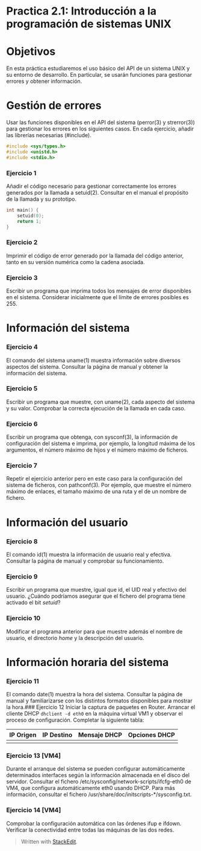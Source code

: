 # Practica 2.1: Introducción a la programación de sistemas UNIX

# Objetivos
En esta práctica estudiaremos el uso básico del API de un sistema UNIX y su entorno de desarrollo. En particular, se usarán funciones para gestionar errores y obtener información.

# Gestión de errores
Usar las funciones disponibles en el API del sistema (perror(3) y strerror(3)) para gestionar los errores en los siguientes casos. En cada ejercicio, añadir las librerías necesarias (#include).

```c
#include <sys/types.h>
#include <unistd.h>
#include <stdio.h>
```

### Ejercicio 1
Añadir el código necesario para gestionar correctamente los errores generados por la llamada a setuid(2). Consultar en el manual el propósito de la llamada y su prototipo.
```c
int main() {
	setuid(0);
	return 1;
}
```

### Ejercicio 2 
Imprimir el código de error generado por la llamada del código anterior, tanto en su versión numérica como la cadena asociada.

### Ejercicio 3

Escribir un programa que imprima todos los mensajes de error disponibles en el sistema. Considerar inicialmente que el límite de errores posibles es 255.

# Información del sistema

### Ejercicio 4
El comando del sistema uname(1) muestra información sobre diversos aspectos del sistema. Consultar la página de manual y obtener la información del sistema.

### Ejercicio 5
Escribir un programa que muestre, con uname(2), cada aspecto del sistema y su valor. Comprobar la correcta ejecución de la llamada en cada caso.
### Ejercicio 6
Escribir un programa que obtenga, con sysconf(3), la información de configuración del sistema e imprima, por ejemplo, la longitud máxima de los argumentos, el número máximo de hijos y el número máximo de ficheros.
### Ejercicio 7
Repetir el ejercicio anterior pero en este caso para la configuración del sistema de ficheros, con pathconf(3). Por ejemplo, que muestre el número máximo de enlaces, el tamaño máximo de una ruta y el de un nombre de fichero.
# Información del usuario

### Ejercicio 8
El comando id(1) muestra la información de usuario real y efectiva. Consultar la página de manual y comprobar su funcionamiento.

### Ejercicio 9
Escribir un programa que muestre, igual que id, el UID real y efectivo del usuario. ¿Cuándo podríamos asegurar que el fichero del programa tiene activado el bit  *setuid*?

### Ejercicio 10
Modificar el programa anterior para que muestre además el nombre de usuario, el  directorio  *home*  y la descripción del usuario.

# Información horaria del sistema

### Ejercicio 11

El comando date(1) muestra la hora del sistema. Consultar la página de manual y familiarizarse con los distintos formatos disponibles para mostrar la hora.### Ejercicio 12
Iniciar la captura de paquetes en Router. Arrancar el cliente DHCP ``` dhclient -d eth0 ``` en la máquina virtual VM1 y observar el proceso de configuración. Completar la siguiente tabla:

| IP Origen | IP Destino | Mensaje DHCP | Opciones DHCP |
|--|--|--|--|
|  |  |  |  |
### Ejercicio 13 [VM4]
Durante el arranque del sistema se pueden configurar automáticamente determinados interfaces según la información almacenada en el disco del servidor. Consultar el fichero /etc/sysconfig/network-scripts/ifcfg-eth0 de VM4, que configura automáticamente eth0 usando DHCP. Para más información, consultar el fichero /usr/share/doc/initscripts-*/sysconfig.txt.
### Ejercicio 14 [VM4]
Comprobar la configuración automática con las órdenes ifup e ifdown. Verificar la conectividad entre todas las máquinas de las dos redes.



> Written with [StackEdit](https://stackedit.io/).
<!--stackedit_data:
eyJoaXN0b3J5IjpbLTExMDkzNDE5NF19
-->